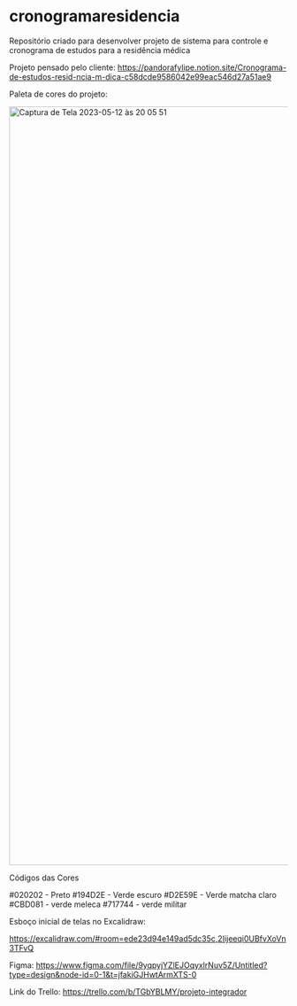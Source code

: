 # cronogramaresidencia
Repositório criado para desenvolver projeto de sistema para controle e cronograma de estudos para a residência médica

Projeto pensado pelo cliente: https://pandorafylipe.notion.site/Cronograma-de-estudos-resid-ncia-m-dica-c58dcde9586042e99eac546d27a51ae9


Paleta de cores do projeto: 

<img width="1371" alt="Captura de Tela 2023-05-12 às 20 05 51" src="https://github.com/marcellacstr/cronogramaresidencia/assets/112347434/2cdc79fb-e784-4975-a254-93bc04fd5e27">

Códigos das Cores 

#020202 - Preto
#194D2E - Verde escuro
#D2E59E - Verde matcha claro
#CBD081 - verde meleca
#717744 - verde militar 

Esboço inicial de telas no Excalidraw: 

https://excalidraw.com/#room=ede23d94e149ad5dc35c,2Iijeeqi0UBfvXoVn3TFvQ

Figma: https://www.figma.com/file/9yqpyjYZlEJOqyxlrNuv5Z/Untitled?type=design&node-id=0-1&t=jfakiGJHwtArmXTS-0

Link do Trello: https://trello.com/b/TGbYBLMY/projeto-integrador
